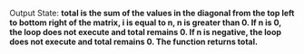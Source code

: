 Output State: **total is the sum of the values in the diagonal from the top left to bottom right of the matrix, i is equal to n, n is greater than 0. If n is 0, the loop does not execute and total remains 0. If n is negative, the loop does not execute and total remains 0. The function returns total.**